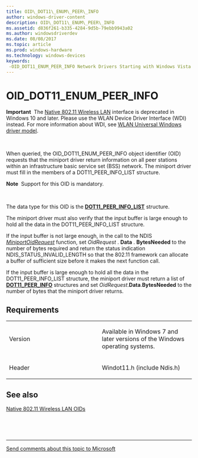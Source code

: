 ```yaml
---
title: OID\_DOT11\_ENUM\_PEER\_INFO
author: windows-driver-content
description: OID\_DOT11\_ENUM\_PEER\_INFO
ms.assetid: d836f261-b335-4284-9d5b-79ebb9943a02
ms.author: windowsdriverdev
ms.date: 08/08/2017
ms.topic: article
ms.prod: windows-hardware
ms.technology: windows-devices
keywords: 
 -OID_DOT11_ENUM_PEER_INFO Network Drivers Starting with Windows Vista
---
```


# OID\_DOT11\_ENUM\_PEER\_INFO


**Important**  The [Native 802.11 Wireless LAN](https://msdn.microsoft.com/library/windows/hardware/ff560690) interface is deprecated in Windows 10 and later. Please use the WLAN Device Driver Interface (WDI) instead. For more information about WDI, see [WLAN Universal Windows driver model](https://msdn.microsoft.com/library/windows/hardware/dn897672).

 

When queried, the OID\_DOT11\_ENUM\_PEER\_INFO object identifier (OID) requests that the miniport driver return information on all peer stations within an infrastructure basic service set (BSS) network. The miniport driver must fill in the members of a DOT11\_PEER\_INFO\_LIST structure.

**Note**  Support for this OID is mandatory.

 

The data type for this OID is the [**DOT11\_PEER\_INFO\_LIST**](https://msdn.microsoft.com/library/windows/hardware/ff548719) structure.

The miniport driver must also verify that the input buffer is large enough to hold all the data in the DOT11\_PEER\_INFO\_LIST structure.

If the input buffer is not large enough, in the call to the NDIS [*MiniportOidRequest*](https://msdn.microsoft.com/library/windows/hardware/ff559416) function, set *OidRequest* . **Data** . **BytesNeeded** to the number of bytes required and return the status indication NDIS\_STATUS\_INVALID\_LENGTH so that the 802.11 framework can allocate a buffer of sufficient size before it makes the next function call.

If the input buffer is large enough to hold all the data in the DOT11\_PEER\_INFO\_LIST structure, the miniport driver must return a list of [**DOT11\_PEER\_INFO**](https://msdn.microsoft.com/library/windows/hardware/ff548713) structures and set *OidRequest*.**Data**.**BytesNeeded** to the number of bytes that the miniport driver returns.

Requirements
------------

<table>
<colgroup>
<col width="50%" />
<col width="50%" />
</colgroup>
<tbody>
<tr class="odd">
<td><p>Version</p></td>
<td><p>Available in Windows 7 and later versions of the Windows operating systems.</p></td>
</tr>
<tr class="even">
<td><p>Header</p></td>
<td>Windot11.h (include Ndis.h)</td>
</tr>
</tbody>
</table>

## See also


[Native 802.11 Wireless LAN OIDs](https://msdn.microsoft.com/library/windows/hardware/ff560691)

 

 


--------------------
[Send comments about this topic to Microsoft](mailto:wsddocfb@microsoft.com?subject=Documentation%20feedback%20%5Bnetvista\netvista%5D:%20OID_DOT11_ENUM_PEER_INFO%20%20RELEASE:%20%288/8/2017%29&body=%0A%0APRIVACY%20STATEMENT%0A%0AWe%20use%20your%20feedback%20to%20improve%20the%20documentation.%20We%20don't%20use%20your%20email%20address%20for%20any%20other%20purpose,%20and%20we'll%20remove%20your%20email%20address%20from%20our%20system%20after%20the%20issue%20that%20you're%20reporting%20is%20fixed.%20While%20we're%20working%20to%20fix%20this%20issue,%20we%20might%20send%20you%20an%20email%20message%20to%20ask%20for%20more%20info.%20Later,%20we%20might%20also%20send%20you%20an%20email%20message%20to%20let%20you%20know%20that%20we've%20addressed%20your%20feedback.%0A%0AFor%20more%20info%20about%20Microsoft's%20privacy%20policy,%20see%20http://privacy.microsoft.com/default.aspx. "Send comments about this topic to Microsoft")


